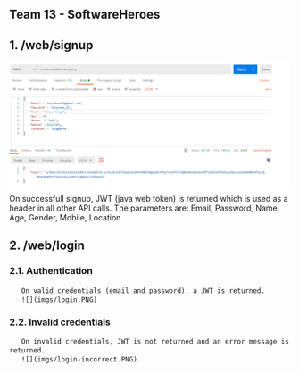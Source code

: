## Team 13 - SoftwareHeroes

## 1. /web/signup
![](imgs/signup.PNG) On successfull signup, JWT (java web token) is returned which is used as a header in all other API calls. The parameters are: Email, Password, Name, Age, Gender, Mobile, Location

## 2. /web/login
###  2.1. Authentication
       On valid credentials (email and password), a JWT is returned. 
       ![](imgs/login.PNG)
###  2.2. Invalid credentials
       On invalid credentials, JWT is not returned and an error message is returned. 
       ![](imgs/login-incorrect.PNG)
